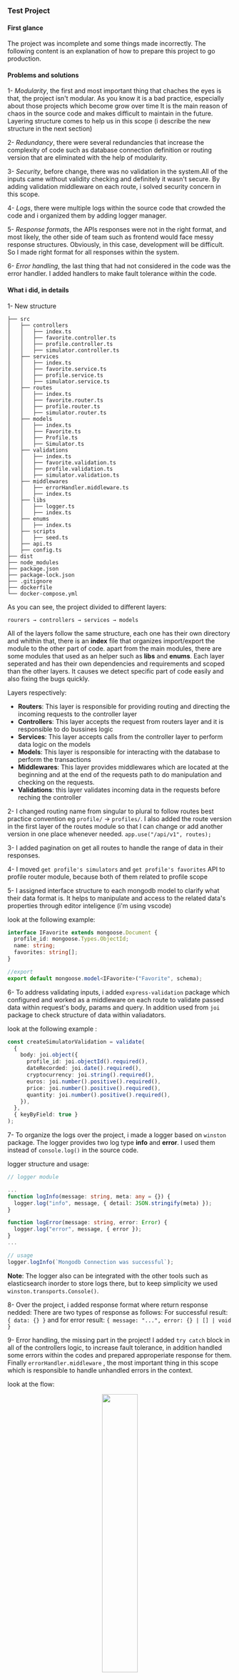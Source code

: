 ### Test Project

#### First glance

The project was incomplete and some things made incorrectly.
The following content is an explanation of how to prepare this project to go production.

#### Problems and solutions

1- _Modularity_, the first and most important thing that chaches the eyes is that, the project isn't modular.
As you know it is a bad practice, especially about those projects which become grow over time
It is the main reason of chaos in the source code and makes difficult to maintain in the future.
Layering structure comes to help us in this scope (i describe the new structure in the next section)

2- _Redundancy_, there were several redundancies that increase the complexity of code such as database connection definition or routing version that are eliminated with the help of modularity.

3- _Security_, before change, there was no validation in the system.All of the inputs came without validity checking and definitely it wasn't secure.
By adding validation middleware on each route, i solved security concern in this scope.

4- _Logs_, there were multiple logs within the source code that crowded the code and i organized them by adding logger manager.

5- _Response formats_, the APIs responses were not in the right format, and most likely, the other side of team such as frontend would face messy response structures. Obviously, in this case, development will be difficult.
So I made right format for all responses within the system.

6- _Error handling_, the last thing that had not considered in the code was the error handler.
I added handlers to make fault tolerance within the code.

#### What i did, in details

1- New structure

    ├── src
    │   ├── controllers
    │   │   ├── index.ts
    │   │   ├── favorite.controller.ts
    │   │   ├── profile.controller.ts
    │   │   ├── simulator.controller.ts
    │   ├── services
    │   │   ├── index.ts
    │   │   ├── favorite.service.ts
    │   │   ├── profile.service.ts
    │   │   ├── simulator.service.ts
    │   ├── routes
    │   │   ├── index.ts
    │   │   ├── favorite.router.ts
    │   │   ├── profile.router.ts
    │   │   ├── simulator.router.ts
    │   ├── models
    │   │   ├── index.ts
    │   │   ├── Favorite.ts
    │   │   ├── Profile.ts
    │   │   ├── Simulator.ts
    │   ├── validations
    │   │   ├── index.ts
    │   │   ├── favorite.validation.ts
    │   │   ├── profile.validation.ts
    │   │   ├── simulator.validation.ts
    │   ├── middlewares
    │   │   ├── errorHandler.middleware.ts
    │   │   ├── index.ts
    │   ├── libs
    │   │   ├── logger.ts
    │   │   ├── index.ts
    │   ├── enums
    │   │   ├── index.ts
    │   ├── scripts
    │   │   ├── seed.ts
    │   ├── api.ts
    │   ├── config.ts
    ├── dist
    ├── node_modules
    ├── package.json
    ├── package-lock.json
    ├── .gitignore
    ├── dockerfile
    └── docker-compose.yml

As you can see, the project divided to different layers:

`rourers → controllers → services → models`

All of the layers follow the same structure, each one has their own directory and whithin that, there is an **index** file that organizes import/export the module to the other part of code.
apart from the main modules, there are some modules that used as an helper such as **libs** and **enums**.
Each layer seperated and has their own dependencies and requirements and scoped than the other layers.
It causes we detect specific part of code easily and also fixing the bugs quickly.

Layers respectively:

- **Routers**: This layer is responsible for providing routing and directing the incoming requests to the controller layer
- **Controllers**: This layer accepts the request from routers layer and it is responsible to do bussines logic
- **Services**: This layer accepts calls from the controller layer to perform data logic on the models
- **Models**: This layer is responsible for interacting with the database to perform the transactions
- **Middlewares**: This layer provides middlewares which are located at the beginning and at the end of the requests path to do manipulation and checking on the requests.
- **Validations**: this layer validates incoming data in the requests before reching the controller

2- I changed routing name from singular to plural to follow routes best practice convention eg `profile/` → `profiles/`.
I also added the route version in the first layer of the routes module so that I can change or add another version in one place whenever needed. `app.use("/api/v1", routes);`

3- I added pagination on get all routes to handle the range of data in their responses.

4- I moved `get profile's simulators` and `get profile's favorites` API to profile router module, because both of them related to profile scope

5- I assigned interface structure to each mongodb model to clarify what their data format is.
It helps to manipulate and access to the related data's properties through editor inteligence (i'm using vscode)

look at the following example:

```typescript
interface IFavorite extends mongoose.Document {
  profile_id: mongoose.Types.ObjectId;
  name: string;
  favorites: string[];
}

//export
export default mongoose.model<IFavorite>("Favorite", schema);
```

6- To address validating inputs, i added `express-validation` package which configured and worked as a middleware on each route to validate passed data within request's body, params and query.
In addition used from `joi` package to check structure of data within valiadators.

look at the following example :

```typescript
const createSimulatorValidation = validate(
  {
    body: joi.object({
      profile_id: joi.objectId().required(),
      dateRecorded: joi.date().required(),
      cryptocurrency: joi.string().required(),
      euros: joi.number().positive().required(),
      price: joi.number().positive().required(),
      quantity: joi.number().positive().required(),
    }),
  },
  { keyByField: true }
);
```

7- To organize the logs over the project, i made a logger based on `winston` package.
The logger provides two log type **info** and **error**.
I used them instead of `console.log()` in the source code.

logger structure and usage:

```typescript
// logger module

...
function logInfo(message: string, meta: any = {}) {
  logger.log("info", message, { detail: JSON.stringify(meta) });
}

function logError(message: string, error: Error) {
  logger.log("error", message, { error });
}
...

// usage
logger.logInfo(`Mongodb Connection was successful`);
```

**Note**: The logger also can be integrated with the other tools such as elasticsearch inorder to store logs there, but to keep simplicity we used `winston.transports.Console()`.

8- Over the project, i added response format where return response nedded:
There are two types of response as follows:
For successful result: `{ data: {} }` and for error result: `{ message: "...", error: {} | [] | void }`

9- Error handling, the missing part in the project!
I added `try catch` block in all of the controllers logic, to increase fault tolerance, in addition handled some errors within the codes and prepared approperiate response for them.
Finally `errorHandler.middleware` , the most important thing in this scope which is responsible to handle unhandled errors in the context.

look at the flow:

<p align="center" width="100%">
    <img width="40%" src="https://github.com/saman-rajabii/code-review/assets/6452692/12bb0521-848d-4e92-8ac0-5af5a7d365fd"> 
<br>Request path</br>
</p>

Here is an example how errors handled in controller:

```typescript
async function createSimulator(
  request: Request,
  response: Response,
  next: NextFunction
) {
  try {
    const simulator = request.body;

    const profile = await profileService.getProfileById(simulator.profile_id);

    if (!profile) {
      // return 404 stats response
      return response
        .status(STATUS_CODES.NOT_FOUND)
        .send({ message: MESSAGES.PROFILE_NOT_FOUND });
    }

    const res = await simulatorService.createSimulator(simulator);

    response.status(STATUS_CODES.SUCCESS).send({ data: res });
  } catch (error) {
    next(error); // direct the error to error handler middleware
  }
}
```

##### Finally

To prepare the project for production, i dockerized it and added `docker-compose.yml` to gather two parties together backend and database.

---

**To start follow below steps:**

1- Add .env file in the root and like `.env.example`, then add your configuration there.

2- To run the project use this command: `docker-compose up -d`

3- To stop the project use this command `docker-compose down`

4- To run seed after the containers have been started, use this command `docker-compose exec test-backend /bin/sh -c "npm run seed"`
